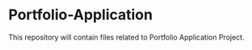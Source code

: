 # Portfolio-Application
This repository will contain files related to Portfolio Application Project.
